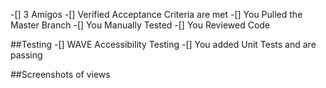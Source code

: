 -[] 3 Amigos
-[] Verified Acceptance Criteria are met
-[] You Pulled the Master Branch
-[] You Manually Tested 
-[] You Reviewed Code 

##Testing
-[] WAVE Accessibility Testing
-[] You added Unit Tests and are passing

##Screenshots of views
